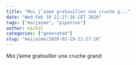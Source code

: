 ```yaml
---
title: "Moi j’aime gratouiller une cruche g..."
date: "Wed Feb 19 21:27:16 CET 2020"
tags: ["moijaime", "pipotron"]
author: m1ch3l
categories: ["generated"]
slug: "moijaime/2020-02-19-21:27:16"
---
```


Moi j’aime gratouiller une cruche grand
